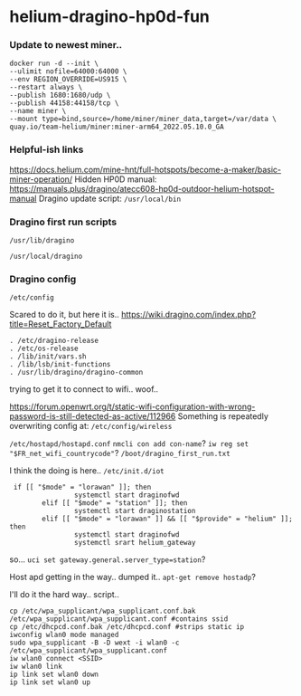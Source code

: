 # helium-dragino-hp0d-fun

### Update to newest miner..
```docker stop miner && docker rm miner
docker run -d --init \
--ulimit nofile=64000:64000 \
--env REGION_OVERRIDE=US915 \
--restart always \
--publish 1680:1680/udp \
--publish 44158:44158/tcp \
--name miner \
--mount type=bind,source=/home/miner/miner_data,target=/var/data \
quay.io/team-helium/miner:miner-arm64_2022.05.10.0_GA
```

### Helpful-ish links
https://docs.helium.com/mine-hnt/full-hotspots/become-a-maker/basic-miner-operation/
Hidden HP0D manual: https://manuals.plus/dragino/atecc608-hp0d-outdoor-helium-hotspot-manual
Dragino update script: `/usr/local/bin`

### Dragino first run scripts
`/usr/lib/dragino`

`/usr/local/dragino`

### Dragino config
`/etc/config`

Scared to do it, but here it is..
https://wiki.dragino.com/index.php?title=Reset_Factory_Default

```
. /etc/dragino-release
. /etc/os-release
. /lib/init/vars.sh
. /lib/lsb/init-functions
. /usr/lib/dragino/dragino-common
```


trying to get it to connect to wifi.. woof..

https://forum.openwrt.org/t/static-wifi-configuration-with-wrong-password-is-still-detected-as-active/112966
Something is repeatedly overwriting config at:
`/etc/config/wireless`

`/etc/hostapd/hostapd.conf`
`nmcli con add con-name`?
`iw reg set "$FR_net_wifi_countrycode"`?
`/boot/dragino_first_run.txt`

I think the doing is here.. 
`/etc/init.d/iot`
```
 if [[ "$mode" = "lorawan" ]]; then
                systemctl start draginofwd
        elif [[ "$mode" = "station" ]]; then
                systemctl start draginostation
        elif [[ "$mode" = "lorawan" ]] && [[ "$provide" = "helium" ]]; then
                systemctl start draginofwd
                systemctl srart helium_gateway
```
so...
`uci set gateway.general.server_type=station`?

Host apd getting in the way.. dumped it.. 
`apt-get remove hostadp`?

I'll do it the hard way.. script..
```
cp /etc/wpa_supplicant/wpa_supplicant.conf.bak /etc/wpa_supplicant/wpa_supplicant.conf #contains ssid
cp /etc/dhcpcd.conf.bak /etc/dhcpcd.conf #strips static ip
iwconfig wlan0 mode managed
sudo wpa_supplicant -B -D wext -i wlan0 -c /etc/wpa_supplicant/wpa_supplicant.conf
iw wlan0 connect <SSID>
iw wlan0 link
ip link set wlan0 down
ip link set wlan0 up
```

